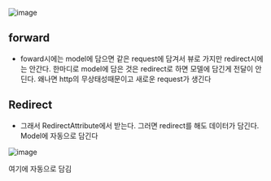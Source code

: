 ![image](https://user-images.githubusercontent.com/108928206/197323995-be4fa18c-cce7-47aa-8ed1-66c37e6708c6.png)

## forward

- foward시에는 model에 담으면 같은 request에 담겨서 뷰로 가지만 
redirect시에는 안간다. 한마디로 model에 담은 것은 redirect로 하면 모델에 담긴게 전달이 안딘다. 왜나면 http의 무상태성때문이고 새로운 request가 생긴다

## Redirect 

- 그래서 RedirectAttribute에서 받는다. 그러면 redirect를 해도 데이터가 담긴다.
Model에 자동으로 담긴다

![image](https://user-images.githubusercontent.com/108928206/197324030-205ceec8-fa2a-4648-b143-b9551e229986.png)

여기에 자동으로 담김

